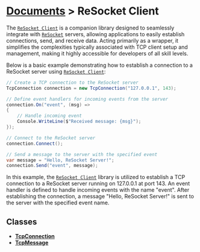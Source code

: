 # [Documents](https://github.com/Tidominer/ReSocket/blob/main/Documents/Documents.md) > ReSocket Client


The [`ReSocket Client`](https://github.com/Tidominer/ReSocket/blob/main/Documents/ReSocket%20Client/ReSocketClient.md) is a companion library designed to seamlessly integrate with [`ReSocket`](https://github.com/Tidominer/ReSocket/ReSocket.md) servers, allowing applications to easily establish connections, send, and receive data. Acting primarily as a wrapper, it simplifies the complexities typically associated with TCP client setup and management, making it highly accessible for developers of all skill levels.

Below is a basic example demonstrating how to establish a connection to a ReSocket server using [`ReSocket Client`](https://github.com/Tidominer/ReSocket/blob/main/Documents/ReSocket%20Client/ReSocketClient.md):

```c#
// Create a TCP connection to the ReSocket server
TcpConnection connection = new TcpConnection("127.0.0.1", 143);

// Define event handlers for incoming events from the server
connection.On("event", (msg) =>
{
    // Handle incoming event
    Console.WriteLine($"Received message: {msg}");
});

// Connect to the ReSocket server
connection.Connect();

// Send a message to the server with the specified event
var message = "Hello, ReSocket Server!";
connection.Send("event", message);
```
In this example, the [`ReSocket Client`](https://github.com/Tidominer/ReSocket/blob/main/Documents/ReSocket%20Client/ReSocketClient.md) library is utilized to establish a TCP connection to a ReSocket server running on 127.0.0.1 at port 143. An event handler is defined to handle incoming events with the name "event". After establishing the connection, a message "Hello, ReSocket Server!" is sent to the server with the specified event name.

## Classes
- [**TcpConnection**](https://github.com/Tidominer/ReSocket/blob/main/Documents/ReSocket%20Client/TcpConnection.md)
- [**TcpMessage**](https://github.com/Tidominer/ReSocket/blob/main/Documents/ReSocket/TcpMessage.md)